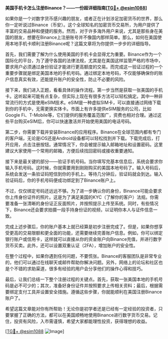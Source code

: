 **美国手机卡怎么注册Binance？——一份超详细指南[[TG💪+ @esim1088](https://t.me/s/esim1088)]**

如果你是一个对数字货币感兴趣的朋友，或者正在计划涉足加密货币的世界，那么你一定听说过Binance（币安）。这个全球知名的加密货币交易所，为用户提供了丰富的交易品种和便捷的服务。然而，对于许多海外用户来说，尤其是那些身在美国的朋友，想要在Binance上注册账号并不像国内那样简单。那么，如何在美国使用本地手机卡顺利注册Binance呢？这篇文章将为你提供一步步的详细指导。

首先，我们需要了解为什么使用美国的手机卡会显得尤为重要。Binance作为一个国际化的平台，为了遵守各国的法律法规，尤其是在美国这样监管严格的市场中，要求用户必须通过身份验证才能进行更高额度的交易。而完成这一验证过程的一个重要步骤就是绑定美国本地的手机号码。通过绑定本地号码，不仅能够确保你的账户信息真实有效，还能提升账户的安全性，防止不必要的风险。

接下来，我们进入正题，看看具体的操作流程。第一步当然是获取一张美国的手机卡。这听起来可能有点复杂，但实际上现在有很多方法可以轻松搞定。其中一种非常流行的方式是使用eSIM技术。eSIM是一种虚拟SIM卡，可以直接通过网络下载到你的手机中，无需更换实体卡。市面上有许多提供eSIM服务的公司，比如Google Fi、T-Mobile等，它们提供的服务覆盖范围广，资费也相对合理。通过这些平台购买eSIM后，你可以快速激活并开始使用美国的电话号码。

第二步，你需要下载并安装Binance的应用程序。Binance在全球范围内都有专门的客户端，无论是iOS还是Android设备都可以轻松找到并下载。下载完成后，打开应用，点击注册按钮。通常情况下，你会被提示输入邮箱地址和设置密码。这里建议大家使用一个常用的邮箱，方便后续找回密码或接收重要通知。

接下来是最关键的部分——验证手机号码。当你填写完基本信息后，系统会要求你输入手机号码。这时候，你就需要用到刚刚购买的美国本地号码了。输入号码后，系统会发送一条验证码短信到你的手机上。等待几分钟后，验证码就会到达。输入验证码后，你的手机号码便成功绑定到了Binance账户上。

不过，仅仅绑定号码还远远不够。为了进一步确认你的身份，Binance可能会要求你上传身份证件的照片。这是为了满足美国的KYC（了解你的客户）法规。你需要准备一张清晰的身份证正反面照片，并按照提示上传至系统。同时，有些情况下，Binance还会要求拍摄一段手持身份证的视频，以证明你本人与证件信息一致。

完成上述步骤后，你的账户基本上就已经算是初步注册完成了。但是，如果你想享受更高的交易限额和更全面的功能，还需要继续完善账户信息。例如，你可以绑定银行账户或信用卡，这样就可以直接从你的资金账户向Binance充值，并进行数字货币买卖。此外，还可以设置双重认证（2FA），增加账户的安全性。

在整个过程中，如果你遇到任何问题，不要慌张。Binance的客服团队是非常专业的，他们可以通过在线聊天或邮件帮助你解决问题。另外，网络上的论坛和社区也是个不错的求助渠道，很多有经验的用户会分享他们的操作心得和技巧。

最后，让我们总结一下整个注册过程的关键点。首先，获取一张美国本地的手机号码是必不可少的；其次，准备好身份证件并按照要求上传相关资料；最后，根据需要绑定支付工具并设置安全措施。遵循这些步骤，你就能顺利在美国注册Binance账户了。

希望这篇文章能对你有所帮助！无论你是初学者还是已经有一定经验的投资者，只要掌握了正确的方法，都可以在美国顺畅地使用Binance进行数字货币交易。记住，投资有风险，入市需谨慎，希望大家都能理性投资，获得理想的收益。

[[TG💪+ @esim1088](https://t.me/s/esim1088) ![Image](https://i.postimg.cc/4NQfJmqS/Snipaste-2025-05-13-00-14-12.png)]